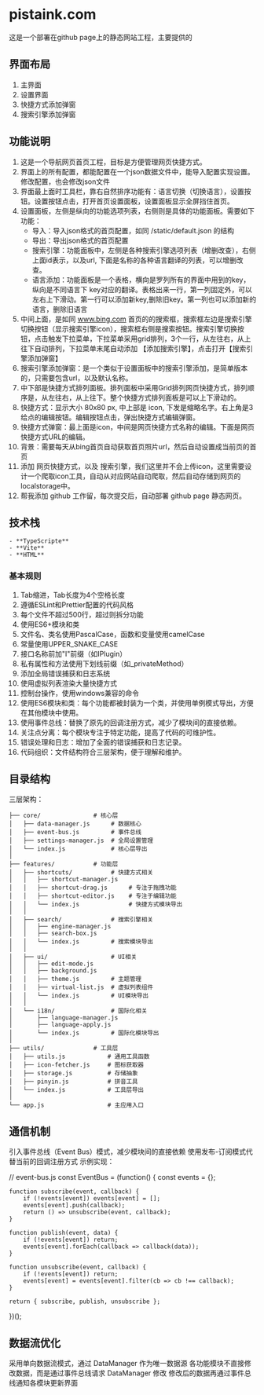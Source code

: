 # pistaink.com 
这是一个部署在github page上的静态网站工程，主要提供的

## 界面布局
1. 主界面
2. 设置界面
3. 快捷方式添加弹窗
4. 搜索引擎添加弹窗

## 功能说明
1. 这是一个导航网页首页工程，目标是方便管理网页快捷方式。
2. 界面上的所有配置，都能配置在一个json数据文件中，能导入配置实现设置。修改配置，也会修改json文件
3. 界面最上面时工具栏，靠右自然排序功能有：语言切换（切换语言），设置按钮。设置按钮点击，打开首页设置面板，设置面板显示全屏挡住首页。
4. 设置面板，左侧是纵向的功能选项列表，右侧则是具体的功能面板。需要如下功能：
   - 导入：导入json格式的首页配置，如同 /static/default.json 的结构
   - 导出：导出json格式的首页配置
   - 搜索引擎：功能面板中，左侧是各种搜索引擎选项列表（增删改查），右侧上面id表示，以及url, 下面是名称的各种语言翻译的列表，可以增删改查。
   - 语言添加：功能面板是一个表格，横向是罗列所有的界面中用到的key，纵向是不同语言下 key对应的翻译。表格出来一行，第一列固定外，可以左右上下滑动。第一行可以添加新key,删除旧key。第一列也可以添加新的语言，删除旧语言
5. 中间上面，是如同 www.bing.com 首页的的搜索框，搜索框左边是搜索引擎切换按钮（显示搜索引擎icon），搜索框右侧是搜索按钮。搜索引擎切换按钮，点击触发下拉菜单，下拉菜单采用grid排列，3个一行，从左往右，从上往下自动排列，下拉菜单末尾自动添加 【添加搜索引擎】，点击打开【搜索引擎添加弹窗】
6. 搜索引擎添加弹窗：是一个类似于设置面板中的搜索引擎添加，是简单版本的，只需要包含url，以及默认名称。
7. 中下部是快捷方式排列面板。排列面板中采用Grid排列网页快捷方式，排列顺序是，从左往右，从上往下。整个快捷方式排列面板是可以上下滑动的。
8. 快捷方式：显示大小 80x80 px, 中上部是 icon, 下发是缩略名字。右上角是3给点的编辑按钮。编辑按钮点击，弹出快捷方式编辑弹窗。
9. 快捷方式弹窗：最上面是icon，中间是网页快捷方式名称的编辑。下面是网页快捷方式URL的编辑。
10. 背景：需要每天从bing首页自动获取首页照片url，然后自动设置成当前页的首页
11. 添加 网页快捷方式，以及 搜索引擎，我们这里并不会上传icon，这里需要设计一个爬取icon工具，自动从对应网站自动爬取，然后自动存储到网页的localstorage中。
12. 帮我添加 github 工作留，每次提交后，自动部署 github page 静态网页。

## 技术栈
    - **TypeScripte** 
    - **Vite** 
    - **HTML**

### 基本规则
1. Tab缩进，Tab长度为4个空格长度
2. 遵循ESLint和Prettier配置的代码风格
3. 每个文件不超过500行，超过则拆分功能
4. 使用ES6+模块和类
5. 文件名、类名使用PascalCase，函数和变量使用camelCase
6. 常量使用UPPER_SNAKE_CASE
7. 接口名称前加"I"前缀（如IPlugin）
8. 私有属性和方法使用下划线前缀（如_privateMethod）
9. 添加全局错误捕获和日志系统
10. 使用虚拟列表渲染大量快捷方式
11. 控制台操作，使用windows兼容的命令
12. 使用ES6模块和类：每个功能都被封装为一个类，并使用单例模式导出，方便在其他模块中使用。
13. 使用事件总线：替换了原先的回调注册方式，减少了模块间的直接依赖。
14. 关注点分离：每个模块专注于特定功能，提高了代码的可维护性。
15. 错误处理和日志：增加了全面的错误捕获和日志记录。
16. 代码组织：文件结构符合三层架构，便于理解和维护。

## 目录结构
三层架构：
```
├── core/               # 核心层
│   ├── data-manager.js      # 数据核心
│   ├── event-bus.js         # 事件总线
│   ├── settings-manager.js  # 全局设置管理
│   └── index.js             # 核心层导出
│
├── features/           # 功能层
│   ├── shortcuts/           # 快捷方式相关
│   │   ├── shortcut-manager.js
│   │   ├── shortcut-drag.js      # 专注于拖拽功能
│   │   ├── shortcut-editor.js    # 专注于编辑功能
│   │   └── index.js              # 快捷方式模块导出
│   │
│   ├── search/              # 搜索引擎相关
│   │   ├── engine-manager.js
│   │   ├── search-box.js
│   │   └── index.js         # 搜索模块导出
│   │
│   ├── ui/                  # UI相关
│   │   ├── edit-mode.js
│   │   ├── background.js
│   │   ├── theme.js         # 主题管理
│   │   ├── virtual-list.js  # 虚拟列表组件
│   │   └── index.js         # UI模块导出
│   │
│   └── i18n/                # 国际化相关
│       ├── language-manager.js
│       ├── language-apply.js
│       └── index.js         # 国际化模块导出
│
├── utils/              # 工具层
│   ├── utils.js            # 通用工具函数
│   ├── icon-fetcher.js     # 图标获取器
│   ├── storage.js          # 存储抽象
│   ├── pinyin.js           # 拼音工具
│   └── index.js            # 工具层导出
│
└── app.js                  # 主应用入口
```

## 通信机制
引入事件总线（Event Bus）模式，减少模块间的直接依赖
使用发布-订阅模式代替当前的回调注册方式
示例实现：

// event-bus.js
const EventBus = (function() {
    const events = {};
    
    function subscribe(event, callback) {
        if (!events[event]) events[event] = [];
        events[event].push(callback);
        return () => unsubscribe(event, callback);
    }
    
    function publish(event, data) {
        if (!events[event]) return;
        events[event].forEach(callback => callback(data));
    }
    
    function unsubscribe(event, callback) {
        if (!events[event]) return;
        events[event] = events[event].filter(cb => cb !== callback);
    }
    
    return { subscribe, publish, unsubscribe };
})();

## 数据流优化
采用单向数据流模式，通过 DataManager 作为唯一数据源
各功能模块不直接修改数据，而是通过事件总线请求 DataManager 修改
修改后的数据再通过事件总线通知各模块更新界面
